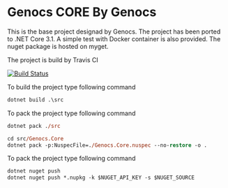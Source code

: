 # Genocs CORE By Genocs

This is the base project designad by Genocs. The project has been ported to .NET Core 3.1.
A simple test with Docker container is also provided. The nuget package is hosted on myget. 

The project is build by Travis CI 

[![Build Status](https://travis-ci.org/Genocs/genocs-core.svg?branch=master)](https://travis-ci.org/Genocs/genocs-core)



To build the project type following command
```ps
dotnet build .\src
```

To pack the project type following command
```ps
dotnet pack ./src

cd src/Genocs.Core
dotnet pack -p:NuspecFile=./Genocs.Core.nuspec --no-restore -o .
```


To pack the project type following command
```ps
dotnet nuget push
dotnet nuget push *.nupkg -k $NUGET_API_KEY -s $NUGET_SOURCE
```

